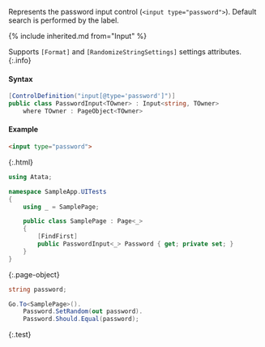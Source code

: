 Represents the password input control (`<input type="password">`).
Default search is performed by the label.

{% include inherited.md from="Input" %}

Supports `[Format]` and `[RandomizeStringSettings]` settings attributes.
{:.info}

#### Syntax

```cs
[ControlDefinition("input[@type='password']")]
public class PasswordInput<TOwner> : Input<string, TOwner>
    where TOwner : PageObject<TOwner>
```

#### Example

```html
<input type="password">
```
{:.html}

```cs
using Atata;

namespace SampleApp.UITests
{
    using _ = SamplePage;

    public class SamplePage : Page<_>
    {
        [FindFirst]
        public PasswordInput<_> Password { get; private set; }
    }
}
```
{:.page-object}

```cs
string password;

Go.To<SamplePage>().
    Password.SetRandom(out password).
    Password.Should.Equal(password);
```
{:.test}